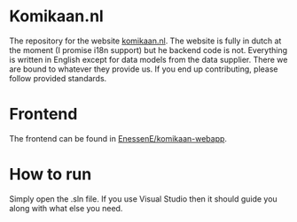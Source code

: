 # Komikaan.nl
The repository for the website [komikaan.nl](https://komikaan.nl). The website is fully in dutch at the moment (I promise i18n support) but he backend code is not. Everything is written in English except for data models from the data supplier. There we are bound to whatever they provide us.
If you end up contributing, please follow provided standards.
# Frontend
The frontend can be found in [EnessenE/komikaan-webapp](https://github.com/EnessenE/komikaan).
# How to run
Simply open the .sln file. If you use Visual Studio then it should guide you along with what else you need.
